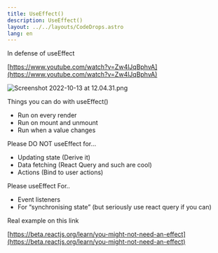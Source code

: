 ```yaml
---
title: UseEffect()
description: UseEffect()
layout: ../../layouts/CodeDrops.astro
lang: en
---
```


In defense of useEffect

[https://www.youtube.com/watch?v=Zw4lJqBphvA](https://www.youtube.com/watch?v=Zw4lJqBphvA)

![Screenshot 2022-10-13 at 12.04.31.png](<UseEffect()%20d790b0d3f0604a60844fe3ada5197c0e/Screenshot_2022-10-13_at_12.04.31.png>)

Things you can do with useEffect()

- Run on every render
- Run on mount and unmount
- Run when a value changes

Please DO NOT useEffect for…

- Updating state (Derive it)
- Data fetching (React Query and such are cool)
- Actions (Bind to user actions)

Please useEffect For..

- Event listeners
- For “synchronising state” (but seriously use react query if you can)

Real example on this link

[https://beta.reactjs.org/learn/you-might-not-need-an-effect](https://beta.reactjs.org/learn/you-might-not-need-an-effect)
